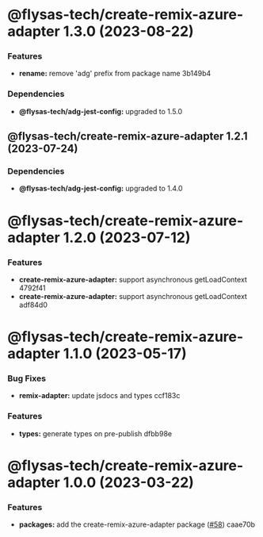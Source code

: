 # @flysas-tech/create-remix-azure-adapter 1.3.0 (2023-08-22)


### Features

* **rename:** remove 'adg' prefix from package name 3b149b4





### Dependencies

* **@flysas-tech/adg-jest-config:** upgraded to 1.5.0

## @flysas-tech/create-remix-azure-adapter 1.2.1 (2023-07-24)





### Dependencies

* **@flysas-tech/adg-jest-config:** upgraded to 1.4.0

# @flysas-tech/create-remix-azure-adapter 1.2.0 (2023-07-12)


### Features

* **create-remix-azure-adapter:** support asynchronous getLoadContext 4792f41
* **create-remix-azure-adapter:** support asynchronous getLoadContext adf84d0

# @flysas-tech/create-remix-azure-adapter 1.1.0 (2023-05-17)


### Bug Fixes

* **remix-adapter:** update jsdocs and types ccf183c


### Features

* **types:** generate types on pre-publish dfbb98e

# @flysas-tech/create-remix-azure-adapter 1.0.0 (2023-03-22)


### Features

* **packages:** add the create-remix-azure-adapter package ([#58](https://github.com/flysas-tech/adg-tango/issues/58)) caae70b
